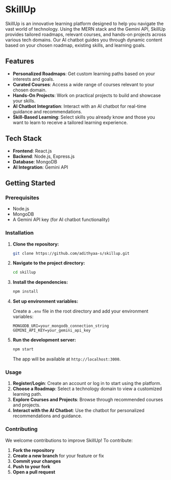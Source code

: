 # SkillUp

SkillUp is an innovative learning platform designed to help you navigate the vast world of technology. Using the MERN stack and the Gemini API, SkillUp provides tailored roadmaps, relevant courses, and hands-on projects across various tech domains. Our AI chatbot guides you through dynamic content based on your chosen roadmap, existing skills, and learning goals.

## Features

- **Personalized Roadmaps**: Get custom learning paths based on your interests and goals.
- **Curated Courses**: Access a wide range of courses relevant to your chosen domain.
- **Hands-On Projects**: Work on practical projects to build and showcase your skills.
- **AI Chatbot Integration**: Interact with an AI chatbot for real-time guidance and recommendations.
- **Skill-Based Learning**: Select skills you already know and those you want to learn to receive a tailored learning experience.

## Tech Stack

- **Frontend**: React.js
- **Backend**: Node.js, Express.js
- **Database**: MongoDB
- **AI Integration**: Gemini API

## Getting Started

### Prerequisites

- Node.js
- MongoDB
- A Gemini API key (for AI chatbot functionality)

### Installation

1. **Clone the repository:**

   ```bash
   git clone https://github.com/adithyaa-s/skillup.git
   ```

2. **Navigate to the project directory:**

   ```bash
   cd skillup
   ```

3. **Install the dependencies:**

   ```bash
   npm install
   ```

4. **Set up environment variables:**

   Create a `.env` file in the root directory and add your environment variables:

   ```env
   MONGODB_URI=your_mongodb_connection_string
   GEMINI_API_KEY=your_gemini_api_key
   ```

5. **Run the development server:**

   ```bash
   npm start
   ```

   The app will be available at `http://localhost:3000`.

### Usage

1. **Register/Login**: Create an account or log in to start using the platform.
2. **Choose a Roadmap**: Select a technology domain to view a customized learning path.
3. **Explore Courses and Projects**: Browse through recommended courses and projects.
4. **Interact with the AI Chatbot**: Use the chatbot for personalized recommendations and guidance.

### Contributing

We welcome contributions to improve SkillUp! To contribute:

1. **Fork the repository**
2. **Create a new branch** for your feature or fix
3. **Commit your changes**
4. **Push to your fork**
5. **Open a pull request**

